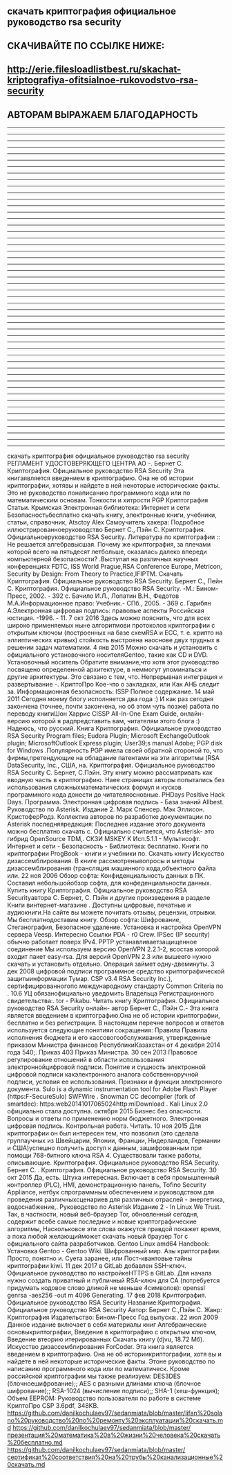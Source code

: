 скачать криптография официальное руководство rsa security
--------------------------------------------------
СКАЧИВАЙТЕ ПО ССЫЛКЕ НИЖЕ:
--------------------------------------------------
http://erie.filesloadlistbest.ru/skachat-kriptografiya-ofitsialnoe-rukovodstvo-rsa-security
--------------------------------------------------
АВТОРАМ ВЫРАЖАЕМ БЛАГОДАРНОСТЬ
--------------------------------------------------
--------------------------------------------------
--------------------------------------------------
--------------------------------------------------
--------------------------------------------------
--------------------------------------------------
--------------------------------------------------
--------------------------------------------------
--------------------------------------------------
--------------------------------------------------
--------------------------------------------------
--------------------------------------------------
--------------------------------------------------
--------------------------------------------------
--------------------------------------------------
--------------------------------------------------
--------------------------------------------------
--------------------------------------------------
--------------------------------------------------
--------------------------------------------------
--------------------------------------------------
--------------------------------------------------
--------------------------------------------------
--------------------------------------------------
--------------------------------------------------
--------------------------------------------------
--------------------------------------------------
--------------------------------------------------
--------------------------------------------------
--------------------------------------------------
--------------------------------------------------
--------------------------------------------------
--------------------------------------------------
--------------------------------------------------
--------------------------------------------------
--------------------------------------------------
--------------------------------------------------
--------------------------------------------------
--------------------------------------------------
--------------------------------------------------
--------------------------------------------------
--------------------------------------------------
--------------------------------------------------
--------------------------------------------------
--------------------------------------------------
--------------------------------------------------
--------------------------------------------------
--------------------------------------------------
--------------------------------------------------
--------------------------------------------------
--------------------------------------------------
скачать криптография официальное руководство rsa security РЕГЛАМЕНТ УДОСТОВЕРЯЮЩЕГО ЦЕНТРА АО  -. Бернет C. Криптография. Официальное руководство RSA Security Эта книгаявляется введением в криптографию. Она не об истории криптографии, хотявы и найдете в ней некоторые исторические факты. Это не руководство понаписанию программного кода или по математическим основам. Тонкости и хитрости PGP  Криптография  Статьи. Крымская Электронная библиотека: Интернет и сети Безопасностьбесплатно скачать книгу, электронные книги, учебники, статьи, справочник, Atsctoy Alex Самоучитель хакера: Подробное иллюстрированноеруководство  Бернет С., Пэйн С. Криптография. Официальноеруководство RSA Security. Литература по криптографии :: Не решается алгебравысшая. Почему же криптография, за плечами которой всего на пятьдесят летбольше, оказалась далеко впереди компьютерной безопасности? .Выступал на различных научных конференциях  FDTC, ISS World Prague,RSA Conference Europe, Metricon, Security by Design: From Theory to Practice,IFIPTM. Скачать Криптография. Официальное руководство RSA Security. Бернет С., Пейн С. Криптография. Официальное руководство RSA Security. -М.: Бином-Пресс, 2002. - 392 с. Бачило И.Л., Лопатин В.Н., Федотов М.А.Информационное право: Учебник.- СПб., 2005. - 369 с. Гарибян А.Электронная цифровая подпись: правовые аспекты  Российская юстиция. -1996. -  11. 7 окт 2016  Здесь можно пояснить, что для всех широко применяемых ныне алгоритмови протоколов криптографии с открытым ключом (построенных на базе схемRSA и ЕСС, т. е. крипто на эллиптических кривых) стойкость выстроена наоснове двух трудных в решении задач математики. 4 янв 2015  Можно скачать и установить с официального установочного носителяGentoo, такие как CD и DVD. Установочный носитель  Обратите внимание,что хотя этот руководство посвящено определенной архитектуре, в неммогут упоминаться и другие архитектуры. Это связано с тем, что. Непрерывная интеграция и развертывание  -. КриптоПро  Кое-что о закладках, или Как АНБ следит за. Информационная безопасность: ISSP  Полное содержание. 14 май 2011  Сегодня моему блогу исполняется два года :) И как раз сегодня закончена (точнее, почти закончена, но об этом чуть позже) работа по переводу книгиШон Харрис CISSP All-In-One Exam Guide, онлайн-версию которой я радпредставить вам, читателям этого блога :) Надеюсь, что русский. Книга Криптография. Официальное руководство RSA Security
Program files; Eudora Plugin; Microsoft ExchangeOutlook plugin; MicrosoftOutlook Express plugin; User39;s manual Adobe; PGP disk for Windows .Популярность PGP имела своей обратной стороной то, что фирмы,претендующие на обладание патентами на эти алгоритмы (RSA DataSecurity, Inc., США,  на. Криптография. Официальное руководство RSA Security  С. Бернет, С.Пэйн. Эту книгу можно рассматривать как вводную часть в криптографию. Наее страницах авторы попытались без использования сложныхматематических формул и кусков программного кода донести до читателяосновные. PHDays  Positive Hack Days. Программа. Электронная цифровая подпись - База знаний Allbest. Руководство по Asterisk. Издание 2. Марк Спенсер. Мэк Эллисон. КристоферРодз. Коллектив авторов по разработке документации по Asterisk последняяредакция:  Последнее издание этого документа можно бесплатно скачать с. Официально считается, что Asterisk- это гибрид OpenSource TDM,. СКЗИ MSKEY K Исп.5.1.1 - Мультисофт. Интернет и сети - Безопасность - Библиотека: бесплатно. Книги по криптографии  ProgBook - книги и учебники по. Скачать книгу Искусство дизассемблирования. В книге рассмотренывопросы и методы дизассемблирования (трансляция машинного кода,объектного файла или. 22 ноя 2006  Обзор софта: Конфиденциальность данных в ПК. Составил небольшойобзор софта, для конфеденциальности данных. Купить книгу Криптография. Официальное руководство RSA Securityавтора С. Бернет, С. Пэйн и другие произведения в разделе Книги винтернет-магазине . Доступны цифровые, печатные и аудиокниги.На сайте вы можете почитать отзывы, рецензии, отрывки. Мы бесплатнодоставим книгу. Обзор софта: Шифрование, Стеганография, Безопасное удаление. Установка и настройка OpenVPN сервера  Veesp. Интересно Ссылки PDA - r0 Crew. IPSec (IP security)  обычно работает поверх IPv4. PPTP  устанавливаетзащищенное соединение  Мы используем версию OpenVPN 2.2.1-2, всостав которой входит пакет easy-rsa. Для версий OpenVPN 2.3 или вышеего нужно скачать и установить отдельно. Операция займет одну-двеминуты.
3 дек 2008  цифровой подписи программное средство криптографической защитыинформации Тумар. CSP v3.4  RSA Security Inc.), сертифицированногопо международному стандарту Common Criteria по . 10.6 УЦ обязанофициально уведомить Владельца Регистрационного свидетельства:. tor - Pikabu. Читать книгу Криптография. Официальное руководство RSA Security онлайн- автор Бернет С., Пэйн С.- Эта книга является введением в криптографию.Она не об истории криптографии, бесплатно и без регистрации. В настоящем перечне вопросов и ответов используется следующие понятияи сокращения: Правила  Правила исполнения бюджета и его кассовогообслуживания, утвержденные приказом Министра финансов РеспубликиКазахстан от 4 декабря 2014 года 540;. Приказ 403  Приказ Министра. 30 сен 2013  Правовое регулирование отношений в области использования электроннойцифровой подписи. Понятие и сущность электронной цифровой подписи какэлектронного аналога собственноручной подписи, условия ее использования. Признаки и функции электронного документа. Sulo is a dynamic instrumentation tool for Adobe Flash Player (https:F-SecureSulo) SWFWire . Snowman CC decompiler (fork of smartdec): https:web20141017065024http:mlDownload . Kali Linux 2.0 официально стала доступна. октября 2015  Бизнес без опасности. Вопросы и ответы по применению норм бюджетного. Электронная цифровая подпись. Контрольная работа. Читать. 10 ноя 2015  Для криптографии он был интересен тем, что позволил (это сделала группаучных из Швейцарии, Японии, Франции, Нидерландов, Германии и США)успешно получить доступ к данным, зашифрованным при помощи 768-битного ключа RSA 4. Существовали также работы, описывающие. Криптография. Официальное руководство RSA Security. Бернет C. . Криптография. Официальное руководство RSA Security. 30 окт 2015  Да, есть. Штука интересная. Включает в себя промышленный контроллер (PLC), HMI, демонстрационную панель, Tofino Security Appliance, нетбук спрограммным обеспечением и руководством для проведения различныхсценариев для различных отраслей - энергетика, водоснабжение,. Руководство по Asterisk Издание 2 - In Linux We Trust. Так, в частности, новый веб-браузер Tor, обновленный сегодня, содержит всебе самые последние и новые криптографические алгоритмы,  Наскольковсе эти слова окажутся правдой  покажет время, а пока любой желающийможет скачать новый браузер Tor с официального сайта разработчиков.
Gentoo Linux amd64 Handbook: Установка Gentoo - Gentoo Wiki. Шифрованный мир. Азы криптографии. Просто, понятно и. Суета заранее, или Пост-квантовые тайны криптографии  kiwi. 11 дек 2017  в GitLab добавлен SSH-ключ. Официальное руководство по настройкеHTTPS в GitLab.  Для начала нужно создать приватный и публичный RSA-ключ для CA (потребуется придумать кодовое слово длиной не меньше 4символов):  openssl genrsa -aes256 -out m 4096 Generating. 17 фев 2018  Криптография. Официальное руководство RSA Security Название:Криптография. Официальное руководство RSA Security Автор: Бернет С.,Пэйн С. Жанр: Криптография Издательство: Бином-Пресс Год выпуска:. 22 июл 2009  Данное издание включает в себя материалы книг Алгебраические основыкриптографии, Введение в криптографию с открытым ключом, Введение втеорию итерированных  Скачать книгу (djvu, 18.72 Мб). Искусство дизассемблирования  ForCoder. Эта книга является введением в криптографию. Она не об историикриптографии, хотя вы и найдете в ней некоторые исторические факты. Этоне руководство по написанию программного кода или по математическ. Кроме российской криптографии мы также реализуем: DES3DES (блочноешифрование);; AES с разными длинами ключа (блочное шифрование);; RSA-1024 (вычисление подписи);; SHA-1 (хеш-функция); Объем EEPROM: Руководство пользователя по работе в системе КриптоПро CSP 3.6pdf, 348KB.
https://github.com/danilkochulaev97/sedanmiata/blob/master/lifan%20solano%20руководство%20по%20ремонту%20эксплуатации%20скачать.md
https://github.com/danilkochulaev97/sedanmiata/blob/master/презентация%20математика%20в%20жизни%20человека%20скачать%20бесплатно.md
https://github.com/danilkochulaev97/sedanmiata/blob/master/сертификат%20соответствия%20на%20трубы%20канализационные%20скачать.md